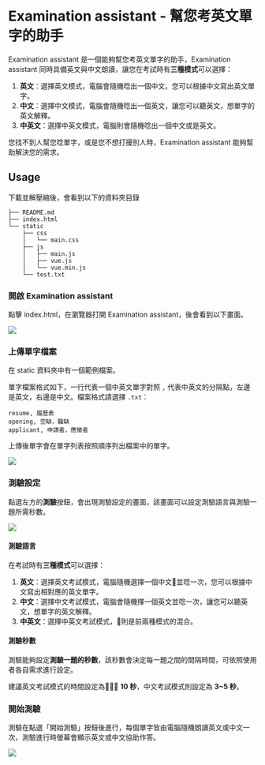 # Examination assistant - 幫您考英文單字的助手

Examination assistant 是一個能夠幫您考英文單字的助手，Examination assistant 同時具備英文與中文朗讀，讓您在考試時有**三種模式**可以選擇：

1. **英文**：選擇英文模式，電腦會隨機唸出一個中文，您可以根據中文寫出英文單字。
2. **中文**：選擇中文模式，電腦會隨機唸出一個英文，讓您可以聽英文，想單字的英文解釋。
3. **中英文**：選擇中英文模式，電腦則會隨機唸出一個中文或是英文。

您找不到人幫您唸單字，或是您不想打擾別人時，Examination assistant 能夠幫助解決您的需求。

## Usage

下載並解壓縮後，會看到以下的資料夾目錄
```
├── README.md
├── index.html
└── static
    ├── css
    │   └── main.css
    ├── js
    │   ├── main.js
    │   ├── vue.js
    │   └── vue.min.js
    └── test.txt
```
### 開啟 Examination assistant
點擊 index.html，在瀏覽器打開 Examination assistant，後會看到以下畫面。

![](https://i.imgur.com/AbHnjXp.png)

### 上傳單字檔案

在 static 資料夾中有一個範例檔案。

單字檔案格式如下，一行代表一個中英文單字對照 `,` 代表中英文的分隔點，左邊是英文，右邊是中文。檔案格式請選擇 `.txt`：
```
resume, 履歷表
opening, 空缺，職缺
applicant, 申請者，應徵者
```

上傳後單字會在單字列表按照順序列出檔案中的單字。

![](https://i.imgur.com/mnD9D4e.png)

### 測驗設定

點選左方的**測驗**按鈕，會出現測驗設定的畫面，該畫面可以設定測驗語言與測驗一題所需秒數。

![](https://i.imgur.com/4RxPlO1.png)

#### 測驗語言
在考試時有**三種模式**可以選擇：
1. **英文**：選擇英文考試模式，電腦隨機選擇一個中文並唸一次，您可以根據中文寫出相對應的英文單字。
2. **中文**：選擇中文考試模式，電腦會隨機擇一個英文並唸一次，讓您可以聽英文，想單字的英文解釋。
3. **中英文**：選擇中英文考試模式，則是前兩種模式的混合。

#### 測驗秒數
測驗能夠設定**測驗一題的秒數**，該秒數會決定每一題之間的間隔時間，可依照使用者各自需求進行設定。

建議英文考試模式的時間設定為 **10 秒**，中文考試模式則設定為 **3~5 秒**。

### 開始測驗

測驗在點選「開始測驗」按鈕後進行，每個單字皆由電腦隨機朗讀英文或中文一次，測驗進行時螢幕會顯示英文或中文協助作答。

![](https://i.imgur.com/URssSSR.png)


